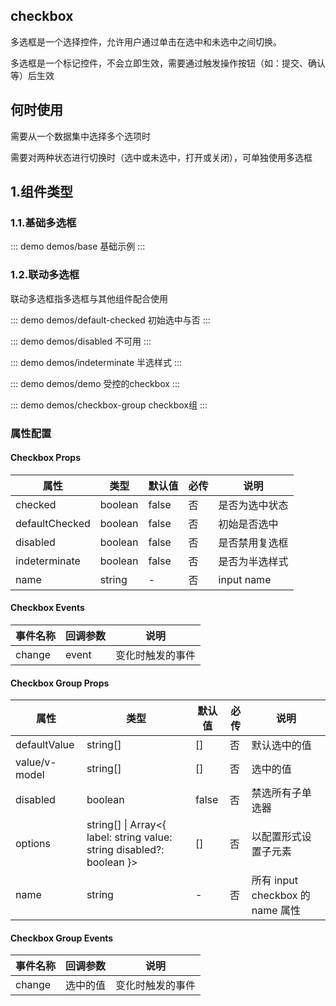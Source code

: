 ## checkbox 

多选框是一个选择控件，允许用户通过单击在选中和未选中之间切换。

多选框是一个标记控件，不会立即生效，需要通过触发操作按钮（如：提交、确认等）后生效

## 何时使用
需要从一个数据集中选择多个选项时

需要对两种状态进行切换时（选中或未选中，打开或关闭），可单独使用多选框

## 1.组件类型
### 1.1.基础多选框

::: demo demos/base 基础示例
:::

### 1.2.联动多选框
联动多选框指多选框与其他组件配合使用

::: demo demos/default-checked 初始选中与否
:::


::: demo demos/disabled 不可用
:::

::: demo demos/indeterminate 半选样式
:::

::: demo demos/demo 受控的checkbox
:::

::: demo demos/checkbox-group checkbox组
:::

### 属性配置
#### Checkbox Props
| 属性 | 类型 | 默认值 | 必传 | 说明 |
|-----|-----|-----|-----|-----|
|checked|boolean|false|否|是否为选中状态|
|defaultChecked|boolean|false|否|初始是否选中|
|disabled|boolean|false|否|是否禁用复选框|
|indeterminate|boolean|false|否|是否为半选样式|
|name|string|-|否|input name|

#### Checkbox Events
| 事件名称 | 回调参数 | 说明 |
|-----|-----|-----|
|change|event|变化时触发的事件|

#### Checkbox Group Props
| 属性 | 类型 | 默认值 | 必传 | 说明 |
|-----|-----|-----|-----|-----|
|defaultValue|string[]|[]|否|默认选中的值|
|value/v-model|string[]|[]|否|选中的值|
|disabled|boolean|false|否|禁选所有子单选器|
|options|string[] &#124; Array<{ label: string value: string disabled?: boolean }>|[]|否|以配置形式设置子元素|
|name|string|-|否|所有 input checkbox 的 name 属性|

#### Checkbox Group Events
| 事件名称 | 回调参数 | 说明 |
|-----|-----|-----|
|change|选中的值|变化时触发的事件|
